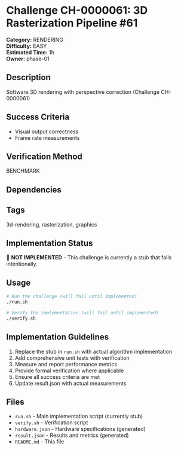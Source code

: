 # Challenge CH-0000061: 3D Rasterization Pipeline #61

**Category:** RENDERING  
**Difficulty:** EASY  
**Estimated Time:** 1h  
**Owner:** phase-01  

## Description

Software 3D rendering with perspective correction (Challenge CH-0000061)

## Success Criteria

- Visual output correctness
- Frame rate measurements

## Verification Method

BENCHMARK

## Dependencies



## Tags

3d-rendering, rasterization, graphics

## Implementation Status

🚧 **NOT IMPLEMENTED** - This challenge is currently a stub that fails intentionally.

## Usage

```bash
# Run the challenge (will fail until implemented)
./run.sh

# Verify the implementation (will fail until implemented) 
./verify.sh
```

## Implementation Guidelines

1. Replace the stub in `run.sh` with actual algorithm implementation
2. Add comprehensive unit tests with verification
3. Measure and report performance metrics
4. Provide formal verification where applicable
5. Ensure all success criteria are met
6. Update result.json with actual measurements

## Files

- `run.sh` - Main implementation script (currently stub)
- `verify.sh` - Verification script
- `hardware.json` - Hardware specifications (generated)
- `result.json` - Results and metrics (generated)
- `README.md` - This file
